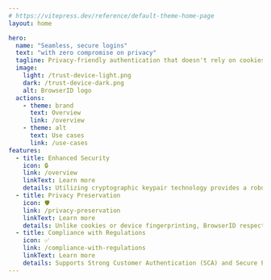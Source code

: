 ```yaml
---
# https://vitepress.dev/reference/default-theme-home-page
layout: home

hero:
  name: "Seamless, secure logins"
  text: "with zero compromise on privacy"
  tagline: Privacy-friendly authentication that doesn't rely on cookies or fingerprinting, enhancing user privacy and security in line with modern web standards.
  image:
    light: /trust-device-light.png
    dark: /trust-device-dark.png
    alt: BrowserID logo
  actions:
    - theme: brand
      text: Overview
      link: /overview
    - theme: alt
      text: Use cases
      link: /use-cases
features:
  - title: Enhanced Security
    icon: 🔒
    link: /overview
    linkText: Learn more
    details: Utilizing cryptographic keypair technology provides a robust security layer, reducing reliance on vulnerable methods like passwords and OTPs.
  - title: Privacy Preservation
    icon: 🛡️
    link: /privacy-preservation
    linkText: Learn more
    details: Unlike cookies or device fingerprinting, BrowserID respects user privacy, aligning with global privacy standards and user expectations.
  - title: Compliance with Regulations
    icon: ✅
    link: /compliance-with-regulations
    linkText: Learn more
    details: Supports Strong Customer Authentication (SCA) and Secure Payment Confirmation (SPC) standards, helping financial institutions meet regulatory requirements.
---
```

